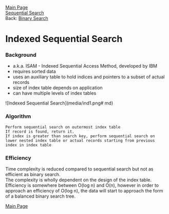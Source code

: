 <a href="home.html">Main Page</a>  
<a href="sequential.html">Sequential Search</a>  
Back: <a href="binary_search.html">Binary Search</a>

# Indexed Sequential Search

### Background
- a.k.a. ISAM - Indexed Sequential Access Method, developed by IBM
- requires sorted data
- uses an auxiliary table to hold indices and pointers to a subset of actual records
- size of index table depends on application
- can have multiple levels of index tables

![Indexed Sequential Search](media/ind1.png# md)

### Algorithm

	Perform sequential search on outermost index table
	If record is found, return it.
	If index is greater than search key, perform sequential search on lower nested index table or actual records starting from previous index in index table


### Efficiency

Time complexity is reduced compared to sequential search but not as efficient as binary search.  
The complexity is wholly dependent on the design of the index table. Efficiency is somewhere between O(log n) and O(n), however in order to approach an efficiency of O(log n), the data will start to approach the form of a balanced binary search tree.

<a href="home.html">Main Page</a>


<style type="text/css" rel="stylesheet">

img[src~="th"] {
   width:150px;
}
img[src~="thl"] {
	width:225px;
}
img[src~="bordered"] {
   border: 1px solid black;
}
img[src~="md"] {
   width:350px;
}
img[src~="mdl"] {
	width:500px;
}
img[src~="large"] {
   width:700px;
}
</style>